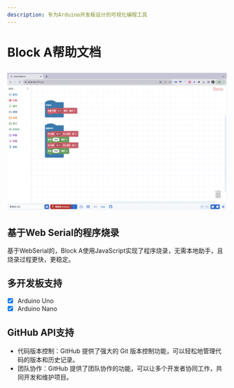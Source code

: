 ```yaml
---
description: 专为Arduino开发板设计的可视化编程工具
---
```


# Block A帮助文档

## ![](.gitbook/assets/image.png)

## 基于Web Serial的程序烧录

基于WebSerial的，Block A使用JavaScript实现了程序烧录，无需本地助手，且烧录过程更快，更稳定。

## 多开发板支持

* [x] Arduino Uno
* [x] Arduino Nano

## GitHub API支持

* 代码版本控制：GitHub 提供了强大的 Git 版本控制功能，可以轻松地管理代码的版本和历史记录。
* 团队协作：GitHub 提供了团队协作的功能，可以让多个开发者协同工作，共同开发和维护项目。
